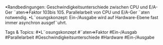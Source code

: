 •Randbedingungen:
Geschwindigkeitsunterschiede zwischen CPU und E/A-Ger ¨aten⇒Faktor 103bis 105.
Parallelarbeit von CPU und E/A-Ger ¨aten notwendig.
•L¨osungskonzept:
Ein-/Ausgabe wird auf Hardware-Ebene fast immer asynchron ausgef¨uhrt.

   Tags & Topics:
   #•L¨osungskonzept
   #¨aten⇒Faktor
   #Ein-/Ausgab
   #Parallelarbeit
   #Geschwindigkeitsunterschiede
   #Hardware
   #Ein-/Ausgabe